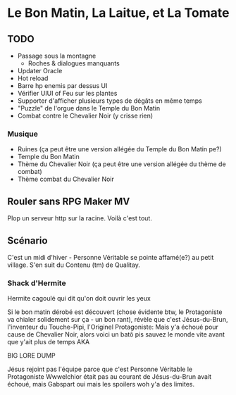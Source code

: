 # Le Bon Matin, La Laitue, et La Tomate

## TODO

* Passage sous la montagne
  * Roches & dialogues manquants
* Updater Oracle
* Hot reload
* Barre hp enemis par dessus UI
* Vérifier UIUI of Feu sur les plantes
* Supporter d'afficher plusieurs types de dégâts en même temps
* "Puzzle" de l'orgue dans le Temple du Bon Matin
* Combat contre le Chevalier Noir (y crisse rien)

### Musique

* Ruines (ça peut être une version allégée du Temple du Bon Matin pe?)
* Temple du Bon Matin
* Thème du Chevalier Noir (ça peut être une version allégée du thème de combat)
* Thème combat du Chevalier Noir

## Rouler sans RPG Maker MV

Plop un serveur http sur la racine. Voilà c'est tout.

## Scénario

C'est un midi d'hiver - Personne Véritable se pointe affamé(e?) au petit village.
S'en suit du Contenu (tm) de Qualitay.

### Shack d'Hermite

Hermite cagoulé qui dit qu'on doit ouvrir les yeux

Si le bon matin dérobé est découvert (chose évidente btw, le Protagoniste va chialer solidement sur ça - un bon rant), révèle que c'est Jésus-du-Brun, l'inventeur du Touche-Pipi, l'Originel Protagoniste: Mais y'a échoué pour cause de Chevalier Noir, alors voici un batô pis sauvez le monde vite avant que y'ait plus de temps AKA

BIG LORE DUMP

Jésus rejoint pas l'équipe parce que c'est Personne Véritable le Protagoniste
Wwwelchior était pas au courant de Jésus-du-Brun avait échoué, mais Gabspart oui mais les spoilers woh y'a des limites.

